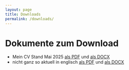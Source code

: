 ```yaml
---
layout: page
title: Downloads
permalink: /downloads/
---
```


# Dokumente zum Download #

* Mein CV Stand Mai 2025 [als PDF](../downloads/micwin_profil.pdf) und [als DOCX](../downloads/micwin_profil.docx)
* nicht ganz so aktuell in englisch [als PDF](../downloads/micwin_profil_en.pdf) und [als DOCX](../downloads/micwin_profil_en.docx)